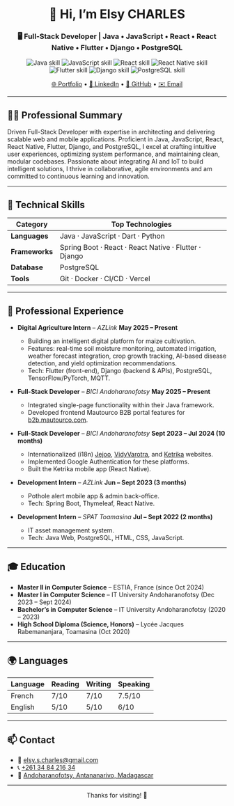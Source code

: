 <div align="center">
  <h1>👋 Hi, I’m <strong>Elsy CHARLES</strong></h1>
  <h3>🖥️ Full-Stack Developer | Java • JavaScript • React • React Native • Flutter • Django • PostgreSQL</h3>

  <p>
    <img src="https://img.shields.io/badge/Java-80%25-007396?logo=java&logoColor=white" alt="Java skill"/>
    <img src="https://img.shields.io/badge/JavaScript-80%25-F7DF1E?logo=javascript&logoColor=black" alt="JavaScript skill"/>
    <img src="https://img.shields.io/badge/React-90%25-61DAFB?logo=react&logoColor=black" alt="React skill"/>
    <img src="https://img.shields.io/badge/React_Native-80%25-20232A?logo=react&logoColor=61DAFB" alt="React Native skill"/>
    <img src="https://img.shields.io/badge/Flutter-80%25-02569B?logo=flutter&logoColor=white" alt="Flutter skill"/>
    <img src="https://img.shields.io/badge/Django-75%25-092E20?logo=django&logoColor=white" alt="Django skill"/>
    <img src="https://img.shields.io/badge/PostgreSQL-90%25-336791?logo=postgresql&logoColor=white" alt="PostgreSQL skill"/>
  </p>

  <p>
    <a href="https://elsy-charles.vercel.app/" target="_blank">🌐 Portfolio</a> •
    <a href="https://www.linkedin.com/in/elsy-charles" target="_blank">🔗 LinkedIn</a> •
    <a href="https://github.com/elsy-sc" target="_blank">🐙 GitHub</a> •
    <a href="mailto:elsy.s.charles@gmail.com">✉️ Email</a>
  </p>
</div>

---

## 🧑‍💻 Professional Summary

Driven Full-Stack Developer with expertise in architecting and delivering scalable web and mobile applications. Proficient in Java, JavaScript, React, React Native, Flutter, Django, and PostgreSQL, I excel at crafting intuitive user experiences, optimizing system performance, and maintaining clean, modular codebases. Passionate about integrating AI and IoT to build intelligent solutions, I thrive in collaborative, agile environments and am committed to continuous learning and innovation.

---

## 🚀 Technical Skills

| Category       | Top Technologies                                      |
| -------------- | ----------------------------------------------------- |
| **Languages**  | Java · JavaScript · Dart · Python                     |
| **Frameworks** | Spring Boot · React · React Native · Flutter · Django |
| **Database**   | PostgreSQL                                            |
| **Tools**      | Git · Docker · CI/CD · Vercel                         |

---

## 💼 Professional Experience

* **Digital Agriculture Intern** – *AZLink*
  **May 2025 – Present**

  * Building an intelligent digital platform for maize cultivation.
  * Features: real-time soil moisture monitoring, automated irrigation, weather forecast integration, crop growth tracking, AI-based disease detection, and yield optimization recommendations.
  * Tech: Flutter (front-end), Django (backend & APIs), PostgreSQL, TensorFlow/PyTorch, MQTT.

* **Full-Stack Developer** – *BICI Andoharanofotsy*
  **May 2025 – Present**

  * Integrated single-page functionality within their Java framework.
  * Developed frontend Mautourco B2B portal features for [b2b.mautourco.com](https://b2b.mautourco.com/).

* **Full-Stack Developer** – *BICI Andoharanofotsy*
  **Sept 2023 – Jul 2024 (10 months)**

  * Internationalized (i18n) [Jejoo](https://www.jejoo.mg/), [VidyVarotra](https://www.vidyvarotra.mg/), and [Ketrika](https://www.ketrika.com/) websites.
  * Implemented Google Authentication for these platforms.
  * Built the Ketrika mobile app (React Native).

* **Development Intern** – *AZLink*
  **Jun – Sept 2023 (3 months)**

  * Pothole alert mobile app & admin back-office.
  * Tech: Spring Boot, Thymeleaf, React Native.

* **Development Intern** – *SPAT Toamasina*
  **Jul – Sept 2022 (2 months)**

  * IT asset management system.
  * Tech: Java Web, PostgreSQL, HTML, CSS, JavaScript.

---

## 🎓 Education

* **Master II in Computer Science** – ESTIA, France (since Oct 2024)
* **Master I in Computer Science** – IT University Andoharanofotsy (Dec 2023 – Sept 2024)
* **Bachelor’s in Computer Science** – IT University Andoharanofotsy (2020 – 2023)
* **High School Diploma (Science, Honors)** – Lycée Jacques Rabemananjara, Toamasina (Oct 2020)

---

## 🌍 Languages

| Language | Reading | Writing | Speaking |
| -------- | ------- | ------- | -------- |
| French   | 7/10    | 7/10    | 7.5/10   |
| English  | 5/10    | 5/10    | 6/10     |

---

## 📫 Contact

* 📧 <a href="mailto:elsy.s.charles@gmail.com" target="_blank">elsy.s.charles@gmail.com</a>
* 📞 <a href="tel:+261348421634" target="_blank">+261 34 84 216 34</a> 
* 📍 <a href="https://maps.app.goo.gl/z23xArdRD5pJarY8A" target="_blank">Andoharanofotsy, Antananarivo, Madagascar</a>

---

<p align="center">Thanks for visiting! 🚀</p>
